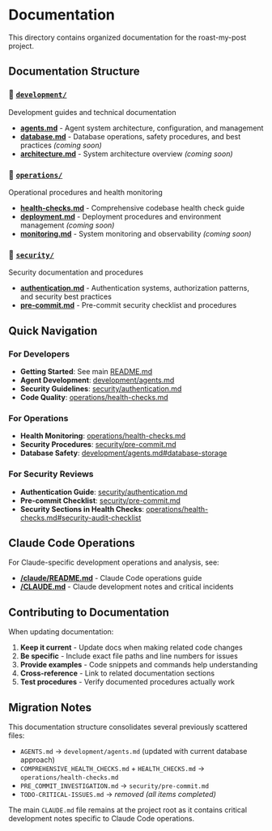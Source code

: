 # Documentation

This directory contains organized documentation for the roast-my-post project.

## Documentation Structure

### 📁 [`development/`](development/)
Development guides and technical documentation

- **[agents.md](development/agents.md)** - Agent system architecture, configuration, and management
- **[database.md](development/database.md)** - Database operations, safety procedures, and best practices *(coming soon)*
- **[architecture.md](development/architecture.md)** - System architecture overview *(coming soon)*

### 📁 [`operations/`](operations/)
Operational procedures and health monitoring

- **[health-checks.md](operations/health-checks.md)** - Comprehensive codebase health check guide
- **[deployment.md](operations/deployment.md)** - Deployment procedures and environment management *(coming soon)*
- **[monitoring.md](operations/monitoring.md)** - System monitoring and observability *(coming soon)*

### 📁 [`security/`](security/)
Security documentation and procedures

- **[authentication.md](security/authentication.md)** - Authentication systems, authorization patterns, and security best practices
- **[pre-commit.md](security/pre-commit.md)** - Pre-commit security checklist and procedures

## Quick Navigation

### For Developers
- **Getting Started**: See main [README.md](../README.md)
- **Agent Development**: [development/agents.md](development/agents.md)
- **Security Guidelines**: [security/authentication.md](security/authentication.md)
- **Code Quality**: [operations/health-checks.md](operations/health-checks.md)

### For Operations
- **Health Monitoring**: [operations/health-checks.md](operations/health-checks.md)
- **Security Procedures**: [security/pre-commit.md](security/pre-commit.md)
- **Database Safety**: [development/agents.md#database-storage](development/agents.md#database-storage)

### For Security Reviews
- **Authentication Guide**: [security/authentication.md](security/authentication.md)
- **Pre-commit Checklist**: [security/pre-commit.md](security/pre-commit.md)
- **Security Sections in Health Checks**: [operations/health-checks.md#security-audit-checklist](operations/health-checks.md#security-audit-checklist)

## Claude Code Operations

For Claude-specific development operations and analysis, see:
- **[/claude/README.md](../claude/README.md)** - Claude Code operations guide
- **[/CLAUDE.md](../CLAUDE.md)** - Claude development notes and critical incidents

## Contributing to Documentation

When updating documentation:

1. **Keep it current** - Update docs when making related code changes
2. **Be specific** - Include exact file paths and line numbers for issues
3. **Provide examples** - Code snippets and commands help understanding
4. **Cross-reference** - Link to related documentation sections
5. **Test procedures** - Verify documented procedures actually work

## Migration Notes

This documentation structure consolidates several previously scattered files:
- `AGENTS.md` → `development/agents.md` (updated with current database approach)
- `COMPREHENSIVE_HEALTH_CHECKS.md` + `HEALTH_CHECKS.md` → `operations/health-checks.md`
- `PRE_COMMIT_INVESTIGATION.md` → `security/pre-commit.md`
- `TODO-CRITICAL-ISSUES.md` → *removed (all items completed)*

The main `CLAUDE.md` file remains at the project root as it contains critical development notes specific to Claude Code operations.